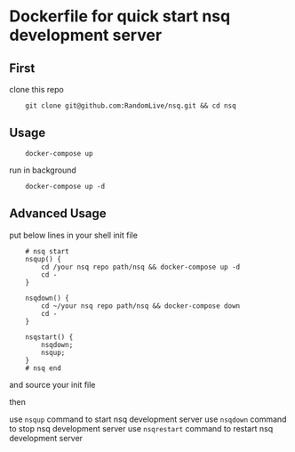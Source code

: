 # Dockerfile for quick start nsq development server

## First

clone this repo
```shell
    git clone git@github.com:RandomLive/nsq.git && cd nsq
```

## Usage

```shell
    docker-compose up
```

run in background
```shell
    docker-compose up -d
```

## Advanced Usage

put below lines in your shell init file

```shell
    # nsq start
    nsqup() {
        cd /your nsq repo path/nsq && docker-compose up -d
        cd -
    }

    nsqdown() {
        cd ~/your nsq repo path/nsq && docker-compose down
        cd -
    }

    nsqstart() {
        nsqdown;
        nsqup;
    }
    # nsq end
```

and source your init file

then

use ```nsqup``` command to start nsq development server
use ```nsqdown``` command to stop nsq development server
use ```nsqrestart``` command to restart nsq development server
